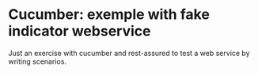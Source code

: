 # Cucumber: exemple with fake indicator webservice

Just an exercise with cucumber and rest-assured to test a web service by writing scenarios.

